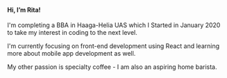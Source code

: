 <h4>Hi, I’m Rita!</h4>

I'm completing a BBA in Haaga-Helia UAS which I Started in January 2020 to take my interest in coding to the next level.

I'm currently focusing on front-end development using React and learning more about mobile app development as well.

My other passion is specialty coffee - I am also an aspiring home barista.
<!---
ritamiklan/ritamiklan is a ✨ special ✨ repository because its `README.md` (this file) appears on your GitHub profile.
You can click the Preview link to take a look at your changes.
--->
